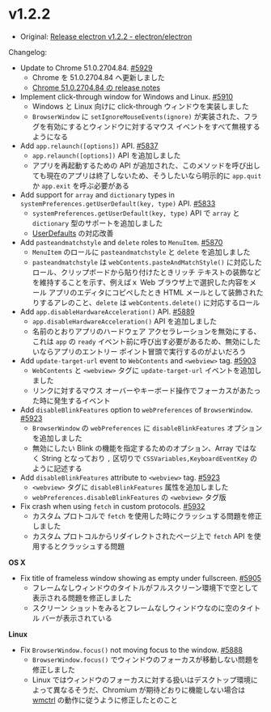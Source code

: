# v1.2.2

* Original: [Release electron v1.2.2 - electron/electron](https://github.com/electron/electron/releases/tag/v1.2.2)

Changelog:

* Update to Chrome 51.0.2704.84. [#5929](https://github.com/electron/electron/pull/5929)
  * Chrome を 51.0.2704.84 へ更新しました
  * [Chrome  51.0.2704.84 の release notes](https://chromereleases.googleblog.com/2016/06/stable-channel-update_6.html)
* Implement click-through window for Windows and Linux. [#5910](https://github.com/electron/electron/pull/5910)
  * Windows と Linux 向けに click-through ウィンドウを実装しました
  * `BrowserWindow` に `setIgnoreMouseEvents(ignore)` が実装された、フラグを有効にするとウィンドウに対するマウス イベントをすべて無視するようになる
* Add `app.relaunch([options])` API. [#5837](https://github.com/electron/electron/pull/5837)
  * `app.relaunch([options])` API を追加しました
  * アプリを再起動するための API が追加された、このメソッドを呼び出しても現在のアプリは終了しないため、そうしたいなら明示的に `app.quit` か `app.exit` を呼ぶ必要がある
* Add support for `array` and `dictionary` types in `systemPreferences.getUserDefault(key, type)` API. [#5833](https://github.com/electron/electron/pull/5833)
  * `systemPreferences.getUserDefault(key, type)` API で `array` と `dictionary` 型のサポートを追加しました
  * [UserDefaults](https://developer.apple.com/reference/foundation/userdefaults) の対応改善
* Add `pasteandmatchstyle` and `delete` roles to `MenuItem`. [#5870](https://github.com/electron/electron/pull/5870)
  * `MenuItem` のロールに `pasteandmatchstyle` と `delete` を追加しました
  * `pasteandmatchstyle` は `webContents.pasteAndMatchStyle()` に対応したロール、クリップボードから貼り付けたときリッチ テキストの装飾などを維持することを示す、例えばｘ Web ブラウザ上で選択した内容をメール アプリのエディタにコピペしたとき HTML メールとして装飾されたりするアレのこと、`delete` は `webContents.delete()` に対応するロール
* Add `app.disableHardwareAcceleration()` API. [#5889](https://github.com/electron/electron/pull/5889)
  * `app.disableHardwareAcceleration()` API を追加しました
  * 名前のとおりアプリのハードウェア アクセラレーションを無効にする、これは `app` の `ready` イベント前に呼び出す必要があるため、無効にしたいならアプリのエントリー ポイント冒頭で実行するのがよいだろう
* Add `update-target-url` event to `WebContents` and `<webview>` tag. [#5903](https://github.com/electron/electron/pull/5903)
  * `WebContents` と `<webview>` タグに `update-target-url` イベントを追加しました
  * リンクに対するマウス オーバーやキーボード操作でフォーカスがあたった時に発生するイベント
* Add `disableBlinkFeatures` option to `webPreferences` of `BrowserWindow`. [#5923](https://github.com/electron/electron/pull/5923)
  * `BrowserWindow` の `webPreferences` に `disableBlinkFeatures` オプションを追加しました
  * 無効にしたい Blink の機能を指定するためのオプション、Array ではなく String となっており `,` 区切りで `CSSVariables,KeyboardEventKey` のように記述する
* Add `disableBlinkFeatures` attribute to `<webview>` tag. [#5923](https://github.com/electron/electron/pull/5923)
  * `<webview>` タグに `disableBlinkFeatures` 属性を追加しました
  * `webPreferences.disableBlinkFeatures` の `<webview>` タグ版
* Fix crash when using `fetch` in custom protocols. [#5932](https://github.com/electron/electron/pull/5932)
  * カスタム プロトコルで `fetch` を使用した時にクラッシュする問題を修正しました
  * カスタム プロトコルからリダイレクトされたページ上で `fetch` API を使用するとクラッシュする問題

**OS X**

* Fix title of frameless window showing as empty under fullscreen. [#5905](https://github.com/electron/electron/pull/5905)
  * フレームなしウィンドウのタイトルがフルスクリーン環境下で空として表示される問題を修正しました
  * スクリーン ショットをみるとフレームなしウィンドウなのに空のタイトル バーが表示されている

**Linux**

* Fix `BrowserWindow.focus()` not moving focus to the window. [#5888](https://github.com/electron/electron/pull/5888)
  * `BrowserWindow.focus()` でウィンドウのフォーカスが移動しない問題を修正しました
  * Linux ではウィンドウのフォーカスに対する扱いはデスクトップ環境によって異なるそうだ、Chromium が期待どおりに機能しない場合は [wmctrl](https://en.wikipedia.org/wiki/Wmctrl) の動作に従うように修正したとのこと
